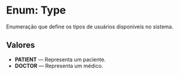 <h1>Enum: Type</h1>
<p>Enumeração que define os tipos de usuários disponíveis no sistema.</p>

<h2>Valores</h2>
<ul>
  <li><strong>PATIENT</strong> — Representa um paciente.</li>
  <li><strong>DOCTOR</strong> — Representa um médico.</li>
</ul>
